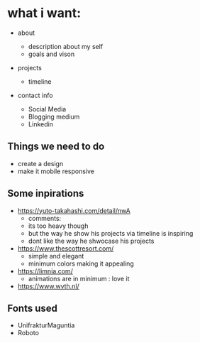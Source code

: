 # what i want:
- about
	- description about my self
	- goals and vison

- projects
	- timeline
 
- contact info
	- Social Media
	- Blogging medium
	- Linkedin

## Things we need to do
- create a design
- make it mobile responsive

## Some inpirations
- https://yuto-takahashi.com/detail/nwA
	- comments: 
	- its too heavy though
	- but the way he show his projects via timeline is inspiring
	- dont like the way he shwocase his projects
- https://www.thescottresort.com/
	- simple and elegant
	- minimum colors making it appealing
- https://limnia.com/
	- animations are in minimum : love it	
- https://www.wvth.nl/

## Fonts used
- UnifrakturMaguntia
- Roboto
